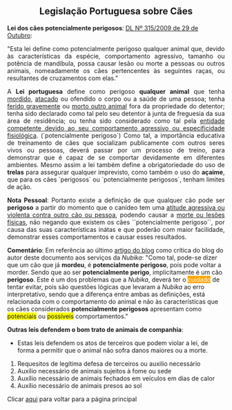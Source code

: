 
<h2 style="text-align:center">Legislação Portuguesa sobre Cães</h2>

<b>Lei dos cães potencialmente perigosos</b>: [DL Nº 315/2009 de 29 de Outubro](https://diariodarepublica.pt/dr/detalhe/decreto-lei/315-2009-483402): 

<p style="text-align:justify">
"Esta lei define como potencialmente perigoso qualquer animal que, devido às características da espécie, comportamento agressivo, tamanho ou potência de mandíbula, possa causar lesão ou morte a pessoas ou outros animais, nomeadamente os cães pertencentes às seguintes raças, ou resultantes de cruzamentos com elas."</p>

<p style="text-align:justify">
A <b>Lei portuguesa</b> define como perigoso <b>qualquer animal</b> que tenha <ins>mordido</ins>, <ins>atacado</ins> ou ofendido o corpo ou a saúde de uma pessoa; tenha <ins>ferido gravemente</ins> ou <ins>morto outro animal</ins> fora da propriedade do detentor; tenha sido declarado como tal pelo seu detentor à junta de freguesia da sua área de residência; ou tenha sido considerado como tal pela <ins>entidade competente devido ao seu comportamento agressivo ou especificidade fisiológica</ins>. (`potencialmente perigoso`) Como tal, a importância educativa de treinamento de cães que socializam publicamente com outros seres vivos ou pessoas, deverá passar por um processo de treino, para demonstrar que é capaz de se comportar devidamente em diferentes ambientes. Mesmo assim a lei também define a obrigatoriedade do uso de <b>trelas</b> para assegurar qualquer imprevisto, como também o uso do <b>açaime</b>, que para os cães `perigosos` ou `potencialmente perigosos`, tenham limites de ação. </p>

<p style="text-align:justify">
<b>Nota Pessoal</b>: Portanto existe a definição de que qualquer cão pode ser <b>perigoso</b> a partir do momento que o canídeo tem uma <ins>atitude agressiva ou violenta contra outro cão ou pessoa</ins>, podendo causar a <ins>morte ou lesões físicas</ins>, não negando que existem os cães ``potencialmente perigoso``, por causa das suas características inátas e que poderão com maior facilidade, demonstrar esses comportamentos e causar esses resultados. </p>
 
<p style="text-align:justify">

<b>Comentário</b>: Em referência ao último [artigo do blog](https://criticasempiedade.blogspot.com/2024/08/bica-no-bica-5-falta-de.html) como crítica do blog do autor deste documento aos serviços da <i>Nubika</i>: "Como tal, pode-se dizer que um cão que já <b>mordeu</b>, é <b>potencialmente perigoso</b>, pois pode voltar a morder. Sendo que ao ser <b>potencialmente perigo</b>, implicitamente é um cão <b>perigoso</b>. Este é um dos problemas que a <i>Nubika</i>, deverá ter o <span style="background-color:orange;color:white">cuidado</span> de tentar evitar, pois são questões lógicas que levaram a <i>Nubika</i> ao erro interpretativo, sendo que a diferença entre ambas as definições, está relacionada com o comportamento do animal e não às características que os cães considerados <b>potencialmente perigosos</b> apresentam como <span style="background-color:yellow">potenciais</span> ou <span style="background-color:yellow">possíveis</span> comportamentos." </p>

**Outras leis defendem o bom trato de animais de companhia**: 
- Estas leis defendem os atos de terceiros que podem violar a lei, de forma a permitir que o animal não sofra danos maiores ou a morte. 

1. Requesitos de legítima defesa de terceiros ou auxilio necessário
2. Auxílio necessário de animais sujeitos à fome ou sede
3. Auxílio necessário de animais fechados em veículos em dias de calor
4. Auxílio necessário de animais presos ao sol



Clicar [aqui](../README.md) para voltar para a página principal